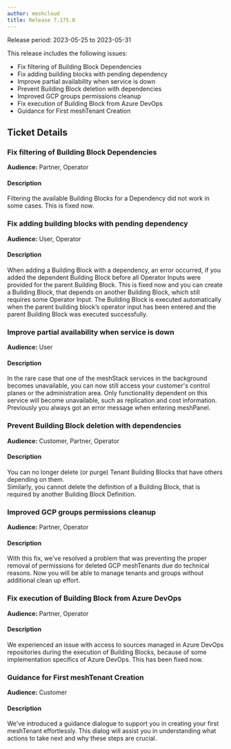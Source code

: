 ```yaml
---
author: meshcloud
title: Release 7.175.0
---
```


Release period: 2023-05-25 to 2023-05-31

This release includes the following issues:
* Fix filtering of Building Block Dependencies
* Fix adding building blocks with pending dependency
* Improve partial availability when service is down
* Prevent Building Block deletion with dependencies
* Improved GCP groups permissions cleanup
* Fix execution of Building Block from Azure DevOps
* Guidance for First meshTenant Creation
<!--truncate-->

## Ticket Details
### Fix filtering of Building Block Dependencies
**Audience:** Partner, Operator<br>

#### Description
Filtering the available Building Blocks for a Dependency did not work in some cases. This is fixed now.

### Fix adding building blocks with pending dependency
**Audience:** User, Operator<br>

#### Description
When adding a Building Block with a dependency, an error occurred, if you added the dependent Building Block
before all Operator Inputs were provided for the parent Building Block. This is fixed now and you can create
a Building Block, that depends on another Building Block, which still requires some Operator Input.
The Building Block is executed automatically when the parent building block’s operator input has been entered 
and the parent Building Block was executed successfully.

### Improve partial availability when service is down
**Audience:** User<br>

#### Description
In the rare case that one of the meshStack services in the background becomes unavailable, you can now still access your customer's control planes or the administration area. Only functionality dependent on this service will become unavailable, such as replication and cost information. Previously you always got an error message when entering meshPanel.

### Prevent Building Block deletion with dependencies
**Audience:** Customer, Partner, Operator<br>

#### Description
You can no longer delete (or purge) Tenant Building Blocks that have others depending on them.  
Similarly, you cannot delete the definition of a Building Block, that is required by another
Building Block Definition.

### Improved GCP groups permissions cleanup
**Audience:** Partner, Operator<br>

#### Description
With this fix, we've resolved a problem that was preventing the proper removal of permissions 
for deleted GCP meshTenants due do technical reasons. Now you will be able to manage tenants and groups 
without additional clean up effort.

### Fix execution of Building Block from Azure DevOps
**Audience:** Partner, Operator<br>

#### Description
We experienced an issue with access to sources managed in Azure DevOps repositories
during the execution of Building Blocks, because of some implementation specifics of
Azure DevOps. This has been fixed now.

### Guidance for First meshTenant Creation
**Audience:** Customer<br>

#### Description
We've introduced a guidance dialogue to support you in creating your first meshTenant 
effortlessly. This dialog will assist you in understanding what actions to take next 
and why these steps are crucial.

